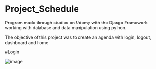 # Project_Schedule

Program made through studies on Udemy with the Django Framework working with database and data manipulation using python. 

The objective of this project was to create an agenda with login, logout, dashboard and home

#Login

![image](https://user-images.githubusercontent.com/94979678/198348497-f7e712e5-85d0-4abd-9729-5310372931ae.png)
